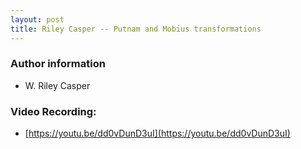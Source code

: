 ```yaml
---
layout: post
title: Riley Casper -- Putnam and Mobius transformations
---
```


### Author information
* W. Riley Casper

### Video Recording:

* [https://youtu.be/dd0vDunD3uI](https://youtu.be/dd0vDunD3uI)

